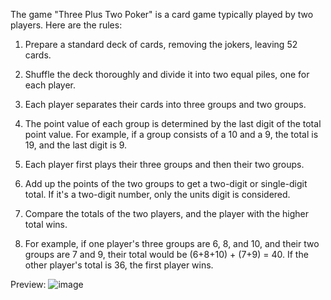 The game "Three Plus Two Poker" is a card game typically played by two players. Here are the rules:

1. Prepare a standard deck of cards, removing the jokers, leaving 52 cards.

2. Shuffle the deck thoroughly and divide it into two equal piles, one for each player.

3. Each player separates their cards into three groups and two groups.

4. The point value of each group is determined by the last digit of the total point value. For example, if a group consists of a 10 and a 9, the total is 19, and the last digit is 9.

5. Each player first plays their three groups and then their two groups.

6. Add up the points of the two groups to get a two-digit or single-digit total. If it's a two-digit number, only the units digit is considered.

7. Compare the totals of the two players, and the player with the higher total wins.

8. For example, if one player's three groups are 6, 8, and 10, and their two groups are 7 and 9, their total would be (6+8+10) + (7+9) = 40. If the other player's total is 36, the first player wins.

Preview:
![image](https://github.com/kztan2004/Three-Plus-Two-Poker-Card-Game-Algorithm/assets/159675300/260a95fc-31f4-4ac5-aee1-f8f9d80a2cc3)
